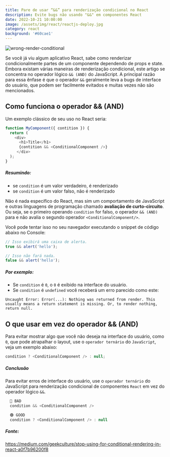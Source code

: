 ```yaml
---
title: Pare de usar “&&” para renderização condicional no React
description: Evite bugs não usando "&&" em componentes React
date: 2022-10-21 10:00:00
image: /assets/img/react/reactjs-deploy.jpg
category: react
background: '#60cae1'
---
```


![wrong-render-conditional](../assets/img/react/wrong-render-conditional.png)

Se você já viu algum aplicativo React, sabe como renderizar condicionalmente partes de um componente dependendo de props e state. Embora existam várias maneiras de renderização condicional, este artigo se concentra no operador lógico `&& (AND)` do JavaScript. A principal razão para essa ênfase é que o operador `&&` geralmente leva a bugs de interface do usuário, que podem ser facilmente evitados e muitas vezes não são mencionados.

## Como funciona o operador && (AND)
Um exemplo clássico de seu uso no React seria:
```js
function MyComponent({ contition }) {
  return (
    <div>
      <h1>Title</h1>
      {contition && <ConditionalComponent />}
     </div>
  );
}
```

##### Resumindo:
- se `condition` é um valor verdadeiro, <ConditionalComponent /> é renderizado
- se `condition` é um valor falso, <ConditionalComponent /> não é renderizado

Não é nada específico do React, mas sim um comportamento de JavaScript e outras linguagens de programação chamado **avaliação de curto-circuito**. Ou seja, se o primeiro operando `condition` for falso, o operador `&& (AND)` para e não avalia o segundo operador `<ConditionalComponent/>`.

Você pode tentar isso no seu navegador executando o snippet de código abaixo no Console:
```js
// Isso exibirá uma caixa de alerta.
true && alert('hello');

// Isso não fará nada.
false && alert('hello');
```

##### Por exemplo:
- Se `condition` é `0`, o `0` é exibido na interface do usuário.
- Se `condition` é `undefined` você receberá um erro parecido como este:

`Uncaught Error: Error(...): Nothing was returned from render. This usually means a return statement is missing. Or, to render nothing, return null.`

## O que usar em vez do operador && (AND)
Para evitar mostrar algo que você não deseja na interface do usuário, como `0`, que pode atrapalhar o layout, use o `operador ternário` do `JavaScript`, veja um exemplo abaixo:

```js
condition ? <ConditionalComponent /> : null;
```

##### Conclusāo
Para evitar erros de interface do usuário, use o `operador ternário` do JavaScript para renderização condicional de componentes `React` em vez do operador lógico `&&`.

```js
  🔴 BAD
  condition && <ConditionalComponent />

  🟢 GOOD
  condition ? <ConditionalComponent /> : null
```

##### Fonte:
https://medium.com/geekculture/stop-using-for-conditional-rendering-in-react-a0f7b96200f8
